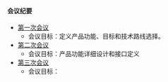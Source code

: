 #### 会议纪要
- [第一次会议](https://github.com/zittygit/PaperSearch/blob/master/documents/meeting/inception_meeting_181022.md)
  - 会议目标：定义产品功能、目标和技术路线选择。
- [第二次会议]()
  - 会议目标：产品功能详细设计和接口定义
- [第三次会议]()
  - 会议目标：
